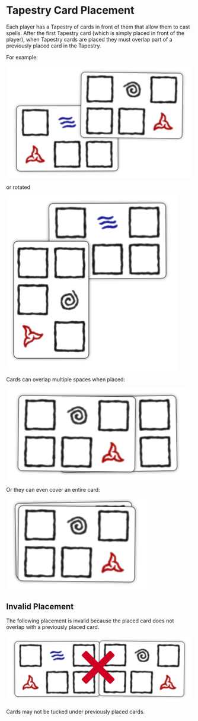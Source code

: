 # Tapestry Card Placement

Each player has a Tapestry of cards in front of them
that allow them to cast spells. After the first
Tapestry card (which is simply placed in front of the
player), when Tapestry cards are placed they must overlap
part of a previously placed card in the Tapestry.

For example:

![Card overlap](../img/placement1a.png)

or rotated

![Card overlap](../img/placement1b.png)

Cards can overlap multiple spaces when placed:

![Card overlap](../img/placement4.png)

Or they can even cover an entire card:

![Card overlap](../img/placement6.png)

## Invalid Placement

The following placement is invalid because the placed
card does not overlap with a previously placed card.

![Invalid - Cards must overlap](../img/placement0.png)

Cards may not be tucked under previously placed cards.
